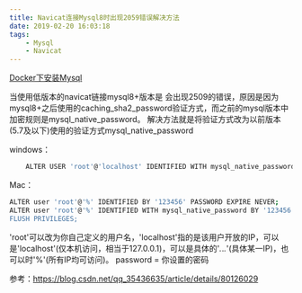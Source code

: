 ```yaml
---
title: Navicat连接Mysql8时出现2059错误解决方法
date: 2019-02-20 16:03:18
tags: 
    - Mysql
    - Navicat
---
```


[Docker下安装Mysql](./Docker下安装Mysql.md)

当使用低版本的navicat链接mysql8+版本是 会出现2509的错误，原因是因为mysql8+之后使用的caching_sha2_password验证方式，而之前的mysql版本中加密规则是mysql_native_password。
解决方法就是将验证方式改为以前版本(5.7及以下)使用的验证方式mysql_native_password

windows：
```bash
    ALTER USER 'root'@'localhost' IDENTIFIED WITH mysql_native_password BY 'password';
```
Mac：
```bash
ALTER user 'root'@'%' IDENTIFIED BY '123456' PASSWORD EXPIRE NEVER;
ALTER user 'root'@'%' IDENTIFIED WITH mysql_native_password BY '123456’;
FLUSH PRIVILEGES;
```
'root'可以改为你自己定义的用户名，'localhost'指的是该用户开放的IP，可以是'localhost'(仅本机访问，相当于127.0.0.1)，可以是具体的'*.*.*.*'(具体某一IP)，也可以时'%'(所有IP均可访问)。
password = 你设置的密码

参考：https://blog.csdn.net/qq_35436635/article/details/80126029

<!--more-->